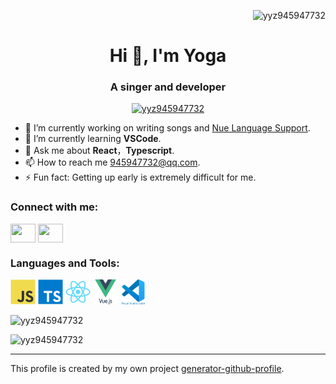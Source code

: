 <p align="right"> <img src="https://komarev.com/ghpvc/?username=yyz945947732&label=Profile%20views&color=0e75b6&style=flat" alt="yyz945947732" /> </p>

<h1 align="center">Hi 👋, I'm Yoga</h1>
<h3 align="center">A singer and developer</h3>

<p align="center"> <a href="https://github.com/ryo-ma/github-profile-trophy"><img src="https://github-profile-trophy.vercel.app/?username=yyz945947732&theme=flat" alt="yyz945947732" /></a> </p>

- 🔭 I’m currently working on writing songs and [Nue Language Support](https://github.com/yyz945947732/vscode-nue).
- 🌱 I’m currently learning **VSCode**.
- 💬 Ask me about **React**，**Typescript**.
- 📫 How to reach me 945947732@qq.com.
- ⚡ Fun fact: Getting up early is extremely difficult for me.

<h3 align="left">Connect with me:</h3>
<p align="left">
<a target="blank" href="https://www.zhihu.com/people/yyz-92-20"><img align="center" src="https://cdn.jsdelivr.net/npm/simple-icons@3.0.1/icons/zhihu.svg" height="30" width="40" /></a>
<a target="blank" href="https://twitter.com/yyz72189632"><img align="center" src="https://cdn.jsdelivr.net/npm/simple-icons@3.0.1/icons/twitter.svg"  height="30" width="40" /></a>
</p>

<h3 align="left">Languages and Tools:</h3>

<p align="left">
<img src="https://raw.githubusercontent.com/devicons/devicon/master/icons/javascript/javascript-original.svg" alt="typescript" width="40" height="40" />
<img src="https://raw.githubusercontent.com/devicons/devicon/master/icons/typescript/typescript-original.svg" alt="typescript" width="40" height="40" />
<img src="https://raw.githubusercontent.com/devicons/devicon/master/icons/react/react-original.svg" alt="react" width="40" height="40" />
<img src="https://raw.githubusercontent.com/devicons/devicon/master/icons/vuejs/vuejs-original-wordmark.svg" alt="vuejs" width="40" height="40"/> 
<img src="https://raw.githubusercontent.com/devicons/devicon/master/icons/vscode/vscode-original-wordmark.svg" alt="vuejs" width="40" height="40"/> 
</p>

<p align="left">
  <img src="https://github-readme-stats.vercel.app/api/top-langs?username=yyz945947732&show_icons=true&locale=en&layout=compact&theme=light" alt="yyz945947732" />
</p>

<p align="left">
<img src="https://github-readme-stats.vercel.app/api?username=yyz945947732&show_icons=true&locale=en&theme=light" alt="yyz945947732" />
</p>

---

This profile is created by my own project [generator-github-profile](https://github.com/yyz945947732/generator-github-profile).
